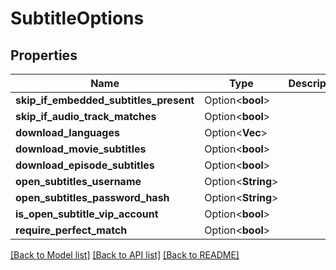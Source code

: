 # SubtitleOptions

## Properties

Name | Type | Description | Notes
------------ | ------------- | ------------- | -------------
**skip_if_embedded_subtitles_present** | Option<**bool**> |  | [optional]
**skip_if_audio_track_matches** | Option<**bool**> |  | [optional]
**download_languages** | Option<**Vec<String>**> |  | [optional]
**download_movie_subtitles** | Option<**bool**> |  | [optional]
**download_episode_subtitles** | Option<**bool**> |  | [optional]
**open_subtitles_username** | Option<**String**> |  | [optional]
**open_subtitles_password_hash** | Option<**String**> |  | [optional]
**is_open_subtitle_vip_account** | Option<**bool**> |  | [optional]
**require_perfect_match** | Option<**bool**> |  | [optional]

[[Back to Model list]](../README.md#documentation-for-models) [[Back to API list]](../README.md#documentation-for-api-endpoints) [[Back to README]](../README.md)


